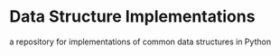 # Data Structure Implementations

a repository for implementations of common data structures in Python